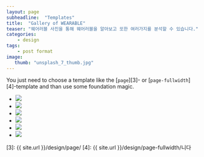```yaml
---
layout: page
subheadline:  "Templates"
title:  "Gallery of WEARABLE"
teaser: "웨어러블 사진을 통해 웨어러블을 알아보고 또한 여러가지를 분석할 수 있습니다."
categories:
    - design
tags:
    - post format
image:
   thumb: "unsplash_7_thumb.jpg"
---
```

You just need to choose a template like the [`page`][3]- or [`page-fullwidth`][4]-template and than use some foundation magic.

<ul class="clearing-thumbs small-block-grid-3" data-clearing>
  <li><a href="{{ site.url }}/images/unsplash_1.jpg"><img  data-caption="All images by Unsplash.com" class="th" src="{{ site.url }}/images/unsplash_1_thumb.jpg"></a></li>
  <li><a href="{{ site.url }}/images/unsplash_2.jpg"><img  data-caption="All images by Unsplash.com" class="th" src="{{ site.url }}/images/unsplash_2_thumb.jpg"></a></li>
  <li><a href="{{ site.url }}/images/unsplash_3.jpg"><img  data-caption="All images by Unsplash.com" class="th" src="{{ site.url }}/images/unsplash_3_thumb.jpg"></a></li>
  <li><a href="{{ site.url }}/images/unsplash_4.jpg"><img  data-caption="All images by Unsplash.com" class="th" src="{{ site.url }}/images/unsplash_4_thumb.jpg"></a></li>
  <li><a href="{{ site.url }}/images/unsplash_5.jpg"><img  data-caption="All images by Unsplash.com" class="th" src="{{ site.url }}/images/unsplash_5_thumb.jpg"></a></li>
  <li><a href="{{ site.url }}/images/unsplash_6.jpg"><img  data-caption="All images by Unsplash.com" class="th" src="{{ site.url }}/images/unsplash_6_bus_thumb.jpg"></a></li>
</ul>




 [1]: http://foundation.zurb.com/docs/components/clearing.html
 [2]: http://foundation.zurb.com/docs/components/block_grid.html
 [3]: {{ site.url }}/design/page/
 [4]: {{ site.url }}/design/page-fullwidth/니다 
